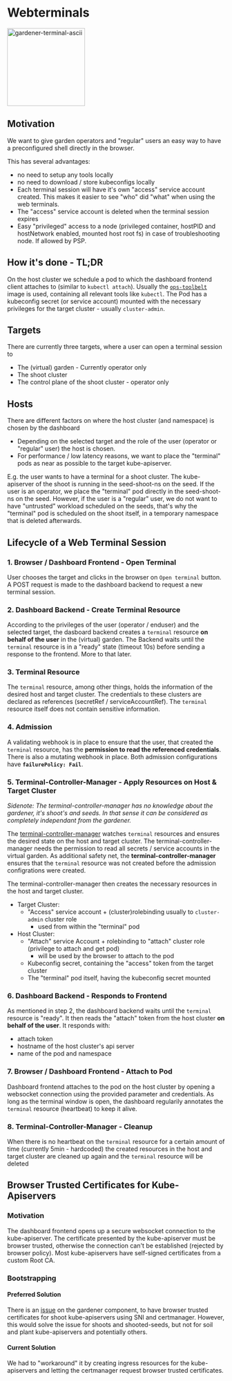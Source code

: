 # Webterminals

<img width="180" alt="gardener-terminal-ascii" src="https://user-images.githubusercontent.com/5526658/66032047-ecfacc80-e504-11e9-9864-57d4f0bbaf5d.png">



## Motivation
We want to give garden operators and "regular" users an easy way to have a preconfigured shell directly in the browser.

This has several advantages:
- no need to setup any tools locally
- no need to download / store kubeconfigs locally
- Each terminal session will have it's own "access" service account created. This makes it easier to see "who" did "what" when using the web terminals.
- The "access" service account is deleted when the terminal session expires
- Easy "privileged" access to a node (privileged container, hostPID and hostNetwork enabled, mounted host root fs) in case of troubleshooting node. If allowed by PSP.

## How it's done - TL;DR
On the host cluster we schedule a pod to which the dashboard frontend client attaches to (similar to `kubectl attach`). Usually the [`ops-toolbelt`](https://github.com/gardener/ops-toolbelt/) image is used, containing all relevant tools like `kubectl`. The Pod has a kubeconfig secret (or service account) mounted with the necessary privileges for the target cluster - usually `cluster-admin`.

## Targets
There are currently three targets, where a user can open a terminal session to
- The (virtual) garden - Currently operator only
- The shoot cluster
- The control plane of the shoot cluster - operator only

## Hosts
There are different factors on where the host cluster (and namespace) is chosen by the dashboard
- Depending on the selected target and the role of the user (operator or "regular" user) the host is chosen.
- For performance / low latency reasons, we want to place the "terminal" pods as near as possible to the target kube-apiserver.

E.g. the user wants to have a terminal for a shoot cluster. The kube-apiserver of the shoot is running in the seed-shoot-ns on the seed.
If the user is an operator, we place the "terminal" pod directly in the seed-shoot-ns on the seed.
However, if the user is a "regular" user, we do not want to have "untrusted" workload scheduled on the seeds, that's why the "terminal" pod is scheduled on the shoot itself, in a temporary namespace that is deleted afterwards.


## Lifecycle of a Web Terminal Session

### 1. Browser / Dashboard Frontend - Open Terminal
User chooses the target and clicks in the browser on `Open terminal` button. A POST request is made to the dashboard backend to request a new terminal session.

### 2. Dashboard Backend - Create Terminal Resource
According to the privileges of the user (operator / enduser) and the selected target, the dasboard backend creates a `terminal` resource **on behalf of the user** in the (virtual) garden. The Backend waits until the `terminal` resource is in a "ready" state (timeout 10s) before sending a response to the frontend. More to that later.

### 3. Terminal Resource
The `terminal` resource, among other things, holds the information of the desired host and target cluster. The credentials to these clusters are declared as references (secretRef / serviceAccountRef). The `terminal` resource itself does not contain sensitive information.

### 4. Admission
A validating webhook is in place to ensure that the user, that created the `terminal` resource, has the **permission to read the referenced credentials**. There is also a mutating webhook in place. Both admission configurations have **`failurePolicy: Fail`**.

### 5. Terminal-Controller-Manager - Apply Resources on Host & Target Cluster
*Sidenote: The terminal-controller-manager has no knowledge about the gardener, it's shoot's and seeds. In that sense it can be considered as completely independant from the gardener.*

The [terminal-controller-manager](https://github.com/gardener/terminal-controller-manager) watches `terminal` resources and ensures the desired state on the host and target cluster. The terminal-controller-manager needs the permission to read all secrets / service accounts in the virtual garden.
As additional safety net, the **terminal-controller-manager** ensures that the `terminal` resource was not created before the admission configrations were created.

The terminal-controller-manager then creates the necessary resources in the host and target cluster.
- Target Cluster:
  - "Access" service account + (cluster)rolebinding usually to `cluster-admin` cluster role
    - used from within the "terminal" pod
- Host Cluster:
  - "Attach" service Account + rolebinding to "attach" cluster role (privilege to attach and get pod)
    - will be used by the browser to attach to the pod
  - Kubeconfig secret, containing the "access" token from the target cluster
  - The "terminal" pod itself, having the kubeconfig secret mounted


### 6. Dashboard Backend - Responds to Frontend
As mentioned in step 2, the dashboard backend waits until the `terminal` resource is "ready". It then reads the "attach" token from the host cluster **on behalf of the user**.
It responds with:
  - attach token
  - hostname of the host cluster's api server
  - name of the pod and namespace

### 7. Browser / Dashboard Frontend - Attach to Pod
Dashboard frontend attaches to the pod on the host cluster by opening a websocket connection using the provided parameter and credentials.
As long as the terminal window is open, the dashboard regularily annotates the `terminal` resource (heartbeat) to keep it alive.

### 8. Terminal-Controller-Manager - Cleanup
When there is no heartbeat on the `terminal` resource for a certain amount of time (currently 5min - hardcoded) the created resources in the host and target cluster are cleaned up again and the `terminal` resource will be deleted

## Browser Trusted Certificates for Kube-Apiservers

### Motivation
The dashboard frontend opens up a secure websocket connection to the kube-apiserver. The certificate presented by the kube-apiserver must be browser trusted, otherwise the connection can't be established (rejected by browser policy).
Most kube-apiservers have self-signed certificates from a custom Root CA.

### Bootstrapping

#### Preferred Solution
There is an [issue](https://github.com/gardener/gardener/issues/1413) on the gardener component, to have browser trusted certificates for shoot kube-apiservers using SNI and certmanager.
However, this would solve the issue for shoots and shooted-seeds, but not for soil and plant kube-apiservers and potentially others.

#### Current Solution
We had to "workaround" it by creating ingress resources for the kube-apiservers and letting the certmanager request browser trusted certificates.
